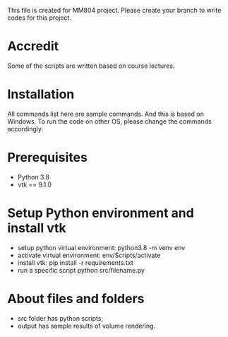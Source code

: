 This file is created for MM804 project. Please create your branch to write codes for this project.

# Accredit
Some of the scripts are written based on course lectures.

# Installation
All commands list here are sample commands. And this is based on Windows. To run the code on other OS, please change the commands accordingly.

# Prerequisites
* Python 3.8
* vtk == 9.1.0

# Setup Python environment and install vtk
*	setup python virtual environment: python3.8 -m venv env
*	activate virtual environment: env/Scripts/activate
*	install vtk: pip install -r requirements.txt
*	run a specific script python src/filename.py

# About files and folders
* src folder has python scripts;
* output has sample results of volume rendering.
